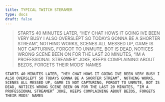 ```yaml
---
title: TYPICAL TWITCH STERAMER
type: docs
draft: false
---
```


> STARTS 40 MINUTES LATER, “HEY CHAT HOWS IT GOING IVE BEEN VERY BUSY I ALSO OVERSLEPT SO TODAYS GONNA BE A SHORTER STREAM”, NOTHING WORKS, SCENES ALL MESSED UP, GAME IS NOT CAPTURING, FORGOT TO UNMUTE, BOT IS DEAD, NOTICES WRONG SCENE BEEN ON FOR THE LAST 20 MINUTES, “IM A PROFESSIONAL STREAMER” JOKE, KEEPS COMPLAINING ABOUT BEZOS, FORGETS THEIR MODS' NAMES

```plaintext {filename="Copy to clipboard"}
STARTS 40 MINUTES LATER, “HEY CHAT HOWS IT GOING IVE BEEN VERY BUSY I ALSO OVERSLEPT SO TODAYS GONNA BE A SHORTER STREAM”, NOTHING WORKS, SCENES ALL MESSED UP, GAME IS NOT CAPTURING, FORGOT TO UNMUTE, BOT IS DEAD, NOTICES WRONG SCENE BEEN ON FOR THE LAST 20 MINUTES, “IM A PROFESSIONAL STREAMER” JOKE, KEEPS COMPLAINING ABOUT BEZOS, FORGETS THEIR MODS' NAMES
```
